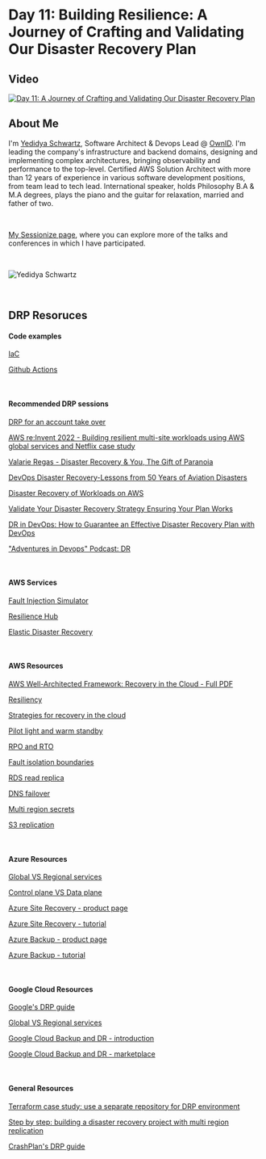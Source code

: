 Day 11: Building Resilience: A Journey of Crafting and Validating Our Disaster Recovery Plan
=========================


## Video
[![Day 11: A Journey of Crafting and Validating Our Disaster Recovery Plan ](https://i.ytimg.com/vi/cWUUJYKvbAk/hqdefault.jpg)](https://youtu.be/cWUUJYKvbAk)




## About Me
I'm [Yedidya Schwartz](https://www.linkedin.com/in/yedidyas/), Software Architect & Devops Lead @ [OwnID](https://ownid.com).
I'm leading the company's infrastructure and backend domains, designing and implementing complex architectures, bringing observability and performance to the top-level.
Certified AWS Solution Architect with more than 12 years of experience in various software development positions, from team lead to tech lead.
International speaker, holds Philosophy B.A & M.A degrees, plays the piano and the guitar for relaxation, married and father of two.


<br/>


[My Sessionize page](https://sessionize.com/yedidya), where you can explore more of the talks and conferences in which I have participated.


<br/>


![Yedidya Schwartz](https://sessionize.com/image/d34a-400o400o2-S7YpvQxzS99s1gzvUSNTxH.png)



<br/>

## DRP Resoruces

#### Code examples


[IaC](https://github.com/yedidyas/DRP/tree/main/IaC)


[Github Actions](https://github.com/yedidyas/DRP/tree/main/GithubActions)


<br/>


#### Recommended DRP sessions 


[DRP for an account take over](https://www.youtube.com/watch?v=IOZyIEpdVGs)


[AWS re:Invent 2022 - Building resilient multi-site workloads using AWS global services and Netflix case study](https://www.youtube.com/watch?v=62ZQHTruBnk)


[Valarie Regas - Disaster Recovery & You, The Gift of Paranoia](https://www.youtube.com/watch?v=6uor5VYaBvQ)


[DevOps Disaster Recovery-Lessons from 50 Years of Aviation Disasters](https://www.youtube.com/watch?v=q0ZZXRkAdp4)


[Disaster Recovery of Workloads on AWS](https://www.youtube.com/watch?v=cJZw5mrxryA)


[Validate Your Disaster Recovery Strategy Ensuring Your Plan Works](https://www.youtube.com/watch?v=Du9GyTp-NL4)


[DR in DevOps: How to Guarantee an Effective Disaster Recovery Plan with DevOps](https://www.bunnyshell.com/blog/disaster-recovery-devops/)


["Adventures in Devops" Podcast: DR](https://open.spotify.com/episode/3haGR250LTlmVgoZ8GGGjS?si=F1-HLTRTQ4WOoieyVTPdSQ)


<br/>


#### AWS Services


[Fault Injection Simulator](https://aws.amazon.com/fis/)


[Resilience Hub](https://aws.amazon.com/resilience-hub/)


[Elastic Disaster Recovery](https://aws.amazon.com/disaster-recovery/)


<br/>


#### AWS Resources


[AWS Well-Architected Framework: Recovery in the Cloud - Full PDF](https://docs.aws.amazon.com/pdfs/whitepapers/latest/disaster-recovery-workloads-on-aws/disaster-recovery-workloads-on-aws.pdf)


[Resiliency](https://wa.aws.amazon.com/wellarchitected/2020-07-02T19-33-23/wat.concept.resiliency.en.html)


[Strategies for recovery in the cloud](https://aws.amazon.com/blogs/architecture/disaster-recovery-dr-architecture-on-aws-part-i-strategies-for-recovery-in-the-cloud/)


[Pilot light and warm standby](https://aws.amazon.com/blogs/architecture/disaster-recovery-dr-architecture-on-aws-part-iii-pilot-light-and-warm-standby/)


[RPO and RTO](https://aws.amazon.com/blogs/mt/establishing-rpo-and-rto-targets-for-cloud-applications/)


[Fault isolation boundaries](https://docs.aws.amazon.com/whitepapers/latest/aws-fault-isolation-boundaries/control-planes-and-data-planes.html)


[RDS read replica](https://docs.aws.amazon.com/AmazonRDS/latest/UserGuide/USER_ReadRepl.html#USER_ReadRepl.XRgn)


[DNS failover](https://docs.aws.amazon.com/Route53/latest/DeveloperGuide/dns-failover.html)


[Multi region secrets](https://docs.aws.amazon.com/secretsmanager/latest/userguide/create-manage-multi-region-secrets.html)


[S3 replication](https://docs.aws.amazon.com/AmazonS3/latest/userguide/replication.html#crr-scenario)


<br/>


#### Azure Resources


[Global VS Regional services](https://learn.microsoft.com/en-us/azure/reliability/availability-service-by-category)


[Control plane VS Data plane](https://learn.microsoft.com/en-us/azure/azure-resource-manager/management/control-plane-and-data-plane)


[Azure Site Recovery - product page](https://azure.microsoft.com/en-us/products/site-recovery)


[Azure Site Recovery - tutorial](https://learn.microsoft.com/en-us/azure/site-recovery/)


[Azure Backup - product page](https://azure.microsoft.com/en-us/products/backup)


[Azure Backup - tutorial](https://learn.microsoft.com/en-us/azure/backup/backup-overview)


<br/>


#### Google Cloud Resources


[Google's DRP guide](https://cloud.google.com/architecture/dr-scenarios-planning-guide) 


[Global VS Regional services](https://cloud.google.com/compute/docs/regions-zones/global-regional-zonal-resources)


[Google Cloud Backup and DR - introduction](https://cloud.google.com/blog/products/storage-data-transfer/introducing-google-cloud-backup-and-dr)


[Google Cloud Backup and DR - marketplace](https://console.cloud.google.com/marketplace/product/google/backupdr.googleapis.com?pli=1)




<br/>


#### General Resources


[Terraform case study: use a separate repository for DRP environment](https://xebia.com/blog/aws-disaster-recovery-strategies-poc-with-terraform/)


[Step by step: building a disaster recovery project with multi region replication](https://medium.com/@jerome.decoster/disaster-recovery-with-multi-region-architecture-331fec6456f)


[CrashPlan's DRP guide](https://www.crashplan.com/resources/guide/data-disaster-recovery-plan-using-3-2-1-backup-strategy/)
